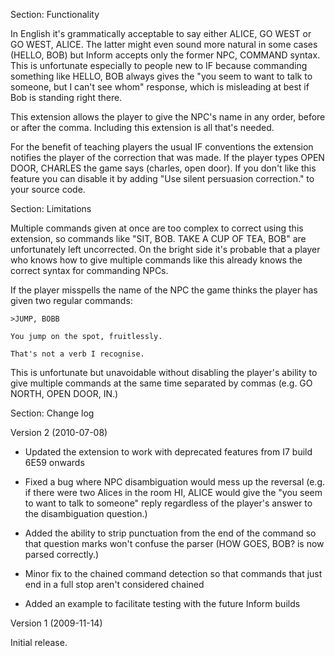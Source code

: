Section: Functionality

In English it's grammatically acceptable to say either ALICE, GO WEST or GO WEST, ALICE. The latter might even sound more natural in some cases (HELLO, BOB) but Inform accepts only the former NPC, COMMAND syntax. This is unfortunate especially to people new to IF because commanding something like HELLO, BOB always gives the "you seem to want to talk to someone, but I can't see whom" response, which is misleading at best if Bob is standing right there.

This extension allows the player to give the NPC's name in any order, before or after the comma. Including this extension is all that's needed.

For the benefit of teaching players the usual IF conventions the extension notifies the player of the correction that was made. If the player types OPEN DOOR, CHARLES the game says (charles, open door). If you don't like this feature you can disable it by adding "Use silent persuasion correction." to your source code.


Section: Limitations

Multiple commands given at once are too complex to correct using this extension, so commands like "SIT, BOB. TAKE A CUP OF TEA, BOB" are unfortunately left uncorrected. On the bright side it's probable that a player who knows how to give multiple commands like this already knows the correct syntax for commanding NPCs.

If the player misspells the name of the NPC the game thinks the player has given two regular commands:

	>JUMP, BOBB

	You jump on the spot, fruitlessly.

	That's not a verb I recognise.

This is unfortunate but unavoidable without disabling the player's ability to give multiple commands at the same time separated by commas (e.g. GO NORTH, OPEN DOOR, IN.)


Section: Change log

Version 2 (2010-07-08)

- Updated the extension to work with deprecated features from I7 build 6E59 onwards

- Fixed a bug where NPC disambiguation would mess up the reversal (e.g. if there were two Alices in the room HI, ALICE would give the "you seem to want to talk to someone" reply regardless of the player's answer to the disambiguation question.)

- Added the ability to strip punctuation from the end of the command so that question marks won't confuse the parser (HOW GOES, BOB? is now parsed correctly.)

- Minor fix to the chained command detection so that commands that just end in a full stop aren't considered chained

- Added an example to facilitate testing with the future Inform builds


Version 1 (2009-11-14)

Initial release.


